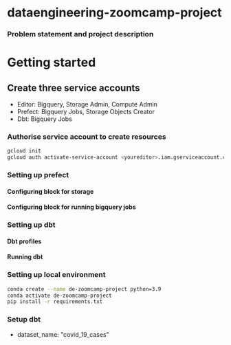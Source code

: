 # dataengineering-zoomcamp-project

### Problem statement and project description

# Getting started

## Create three service accounts
- Editor: Bigquery, Storage Admin, Compute Admin
- Prefect: Bigquery Jobs, Storage Objects Creator
- Dbt: Bigquery Jobs

### Authorise service account to create resources
```bash 
gcloud init 
gcloud auth activate-service-account <youreditor>.iam.gserviceaccount.com --key-file=</path/editor.json>
```

### Setting up prefect
#### Configuring block for storage
#### Configuring block for running bigquery jobs

### Setting up dbt
#### Dbt profiles
#### Running dbt
### Setting up local environment

```bash
conda create --name de-zoomcamp-project python=3.9
conda activate de-zoomcamp-project
pip install -r requirements.txt
```

### Setup dbt

* dataset_name: "covid_19_cases"
